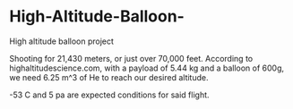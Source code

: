 ﻿# High-Altitude-Balloon-
High altitude balloon project

Shooting for 21,430 meters, or just over 70,000 feet. According to highaltitudescience.com, with a payload of 5.44 kg and a balloon of 600g, we need 6.25 m^3 of He to reach our desired altitude.

-53 C and 5 pa are expected conditions for said flight.